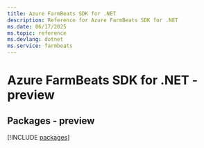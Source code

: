 ```yaml
---
title: Azure FarmBeats SDK for .NET
description: Reference for Azure FarmBeats SDK for .NET
ms.date: 06/17/2025
ms.topic: reference
ms.devlang: dotnet
ms.service: farmbeats
---
```

# Azure FarmBeats SDK for .NET - preview
## Packages - preview
[!INCLUDE [packages](farmbeats-index.md)]